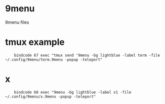 # 9menu
9menu files 
# tmux example
        bindcode 67 exec "tmux send '9menu -bg lightblue -label term -file ~/.config/9menu/term.9menu -popup -teleport"
# x 
        bindcode 68 exec "9menu -bg lightblue -label x1 -file ~/.config/9menu/x.9menu -popup -teleport"

